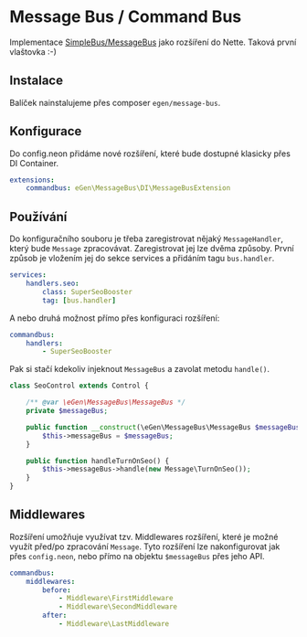# Message Bus / Command Bus
Implementace [SimpleBus/MessageBus](http://simplebus.github.io/MessageBus/doc/command_bus.html) jako rozšíření do Nette. Taková první vlaštovka :-)
## Instalace
Balíček nainstalujeme přes composer `egen/message-bus`.
## Konfigurace
Do config.neon přidáme nové rozšíření, které bude dostupné klasicky přes DI Container.
```yaml
extensions:
    commandbus: eGen\MessageBus\DI\MessageBusExtension
```
## Používání
Do konfiguračního souboru je třeba zaregistrovat nějaký `MessageHandler`, který bude `Message` zpracovávat. Zaregistrovat jej lze dvěma způsoby. První způsob je vložením jej do sekce services a přidáním tagu `bus.handler`.
```yaml
services:
    handlers.seo:
        class: SuperSeoBooster
        tag: [bus.handler]
```
A nebo druhá možnost přímo přes konfiguraci rozšíření:
```yaml
commandbus:
    handlers:
        - SuperSeoBooster
```
Pak si stačí kdekoliv injeknout `MessageBus` a zavolat metodu `handle()`.
```php
class SeoControl extends Control {

    /** @var \eGen\MessageBus\MessageBus */
    private $messageBus;

    public function __construct(\eGen\MessageBus\MessageBus $messageBus) {
        $this->messageBus = $messageBus;
    }

    public function handleTurnOnSeo() {
        $this->messageBus->handle(new Message\TurnOnSeo());
    }
}
```
## Middlewares
Rozšíření umožňuje využívat tzv. Middlewares rozšíření, které je možné využít před/po zpracování `Message`. Tyto rozšíření lze nakonfigurovat jak přes `config.neon`, nebo přímo na objektu `$messageBus` přes jeho API.
```yaml
commandbus:
	middlewares:
		before:
			- Middleware\FirstMiddleware
			- Middleware\SecondMiddleware
		after:
			- Middleware\LastMiddleware
```